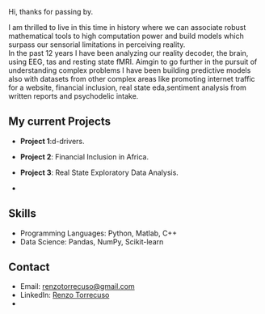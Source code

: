 Hi, thanks for passing by.

I am thrilled to live in this time in history where we can associate robust mathematical tools to high computation power and build models which surpass our sensorial limitations in perceiving reality.   
In the past 12 years I have been analyzing our reality decoder, the brain, using EEG, tas and resting state fMRI.
Aimgin to go further in the pursuit of understanding complex problems I have been building predictive models also with datasets from other complex areas like promoting internet traffic for a website, financial inclusion, real state eda,sentiment analysis from written reports and psychodelic intake.  

## My current Projects
- **Project 1**:d-drivers.
- **Project 2**: Financial Inclusion in Africa.
- **Project 3**: Real State Exploratory Data Analysis.

- 
## Skills
- Programming Languages: Python, Matlab, C++
- Data Science: Pandas, NumPy, Scikit-learn

## Contact
- Email: renzotorrecuso@gmail.com
- LinkedIn: [Renzo Torrecuso](https://www.linkedin.com/in/renzo-torrecuso-6a810514a/)
-
